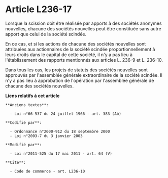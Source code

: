 # Article L236-17

Lorsque la scission doit être réalisée par apports à des sociétés anonymes nouvelles, chacune des sociétés nouvelles peut
être constituée sans autre apport que celui de la société scindée.

En ce cas, et si les actions de chacune des sociétés nouvelles sont attribuées aux actionnaires de la société scindée
proportionnellement à leurs droits dans le capital de cette société, il n'y a pas lieu à l'établissement des rapports
mentionnés aux articles L. 236-9 et L. 236-10.

Dans tous les cas, les projets de statuts des sociétés nouvelles sont approuvés par l'assemblée générale extraordinaire de la
société scindée. Il n'y a pas lieu à approbation de l'opération par l'assemblée générale de chacune des sociétés nouvelles.

**Liens relatifs à cet article**

	**Anciens textes**:

	  - Loi n°66-537 du 24 juillet 1966 - art. 383 (Ab)

	**Codifié par**:

	  - Ordonnance n°2000-912 du 18 septembre 2000
	  - Loi n°2003-7 du 3 janvier 2003

	**Modifié par**:

	  - Loi n°2011-525 du 17 mai 2011 - art. 64 (V)

	**Cite**:

	  - Code de commerce - art. L236-10
